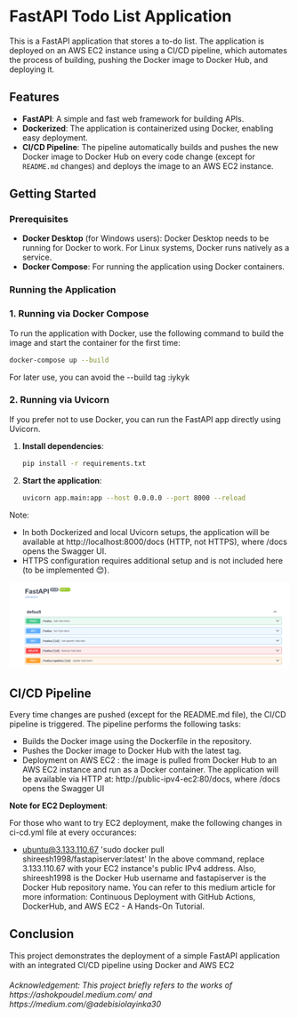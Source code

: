 # FastAPI Todo List Application

This is a FastAPI application that stores a to-do list. The application is deployed on an AWS EC2 instance using a CI/CD pipeline, which automates the process of building, pushing the Docker image to Docker Hub, and deploying it.

## Features
- **FastAPI**: A simple and fast web framework for building APIs.
- **Dockerized**: The application is containerized using Docker, enabling easy deployment.
- **CI/CD Pipeline**: The pipeline automatically builds and pushes the new Docker image to Docker Hub on every code change (except for `README.md` changes) and deploys the image to an AWS EC2 instance.


## Getting Started

### Prerequisites

- **Docker Desktop** (for Windows users): Docker Desktop needs to be running for Docker to work. For Linux systems, Docker runs natively as a service.
- **Docker Compose**: For running the application using Docker containers.

### Running the Application

### 1. Running via Docker Compose

To run the application with Docker, use the following command to build the image and start the container for the first time:

```bash
docker-compose up --build
```
For later use, you can avoid the --build tag :iykyk

### 2. Running via Uvicorn

If you prefer not to use Docker, you can run the FastAPI app directly using Uvicorn.

1. **Install dependencies**:
   ```bash
   pip install -r requirements.txt
   ```

2. **Start the application**:
    ```bash
    uvicorn app.main:app --host 0.0.0.0 --port 8000 --reload
    ```

Note:
- In both Dockerized and local Uvicorn setups, the application will be available at http://localhost:8000/docs (HTTP, not HTTPS), where /docs opens the Swagger UI.
- HTTPS configuration requires additional setup and is not included here (to be implemented 😊).

![alt text](image.png)

## CI/CD Pipeline
Every time changes are pushed (except for the README.md file), the CI/CD pipeline is triggered. The pipeline performs the following tasks:

- Builds the Docker image using the Dockerfile in the repository.
- Pushes the Docker image to Docker Hub with the latest tag.
- Deployment on AWS EC2 : the image is pulled from Docker Hub to an AWS EC2 instance and run as a Docker container. The application will be available via HTTP at: http://public-ipv4-ec2:80/docs, where /docs opens the Swagger UI


**Note for EC2 Deployment**: 

For those who want to try EC2 deployment, make the following changes in ci-cd.yml file at every occurances:

- ubuntu@3.133.110.67 'sudo docker pull shireesh1998/fastapiserver:latest'
  In the above command, replace 3.133.110.67 with your EC2 instance's public IPv4 address. Also, shireesh1998 is the Docker Hub username and fastapiserver is the Docker Hub repository name.
  You can refer to this medium article for more information: Continuous Deployment with GitHub Actions, DockerHub, and AWS EC2 - A Hands-On Tutorial.

## Conclusion
This project demonstrates the deployment of a simple FastAPI application with an integrated CI/CD pipeline using Docker and AWS EC2


<h6>Acknowledgement: This project briefly refers to the works of https://ashokpoudel.medium.com/ and https://medium.com/@adebisiolayinka30<h6>
